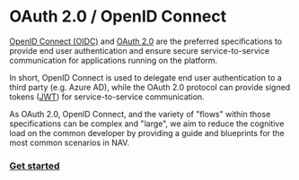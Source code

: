 # OAuth 2.0 / OpenID Connect 

[OpenID Connect (OIDC)](https://openid.net/connect/) and [OAuth 2.0](https://oauth.net/2/) are the preferred 
specifications to provide end user authentication and ensure secure service-to-service communication for applications running on the platform.

In short, OpenID Connect is used to delegate end user authentication to a third party (e.g. Azure AD), 
while the OAuth 2.0 protocol can provide signed tokens ([JWT](https://oauth.net/2/jwt/)) for service-to-service communication.

As OAuth 2.0, OpenID Connect, and the variety of "flows" within those specifications can be complex and "large", 
we aim to reduce the cognitive load on the common developer by providing a guide and blueprints for the most common scenarios in NAV.

### [Get started](https://security.labs.nais.io/)
 
